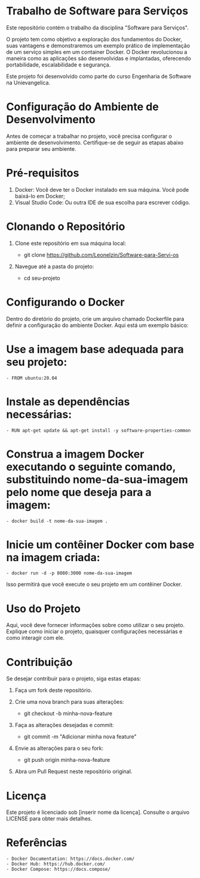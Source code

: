 # Trabalho de Software para Serviços

Este repositório contém o trabalho da disciplina "Software para Serviços". 

O projeto tem como objetivo a exploração dos fundamentos do Docker, suas vantagens e demonstraremos um exemplo prático de implementação de um serviço simples em um container Docker. O Docker revolucionou a maneira como as aplicações são desenvolvidas e implantadas, oferecendo portabilidade, escalabilidade e segurança.

Este projeto foi desenvolvido como parte do curso Engenharia de Software na Unievangelica.

# Configuração do Ambiente de Desenvolvimento

Antes de começar a trabalhar no projeto, você precisa configurar o ambiente de desenvolvimento. Certifique-se de seguir as etapas abaixo para preparar seu ambiente.

# Pré-requisitos

1. Docker: Você deve ter o Docker instalado em sua máquina. Você pode baixá-lo em Docker;
2. Visual Studio Code: Ou outra IDE de sua escolha para escrever código.

# Clonando o Repositório

1. Clone este repositório em sua máquina local:
    - git clone https://github.com/Leonelzin/Software-para-Servi-os

2. Navegue até a pasta do projeto:
    - cd seu-projeto

# Configurando o Docker

Dentro do diretório do projeto, crie um arquivo chamado Dockerfile para definir a configuração do ambiente Docker. Aqui está um exemplo básico:

# Use a imagem base adequada para seu projeto:
    - FROM ubuntu:20.04

# Instale as dependências necessárias:
    - RUN apt-get update && apt-get install -y software-properties-common

# Construa a imagem Docker executando o seguinte comando, substituindo nome-da-sua-imagem pelo nome que deseja para a imagem:
    - docker build -t nome-da-sua-imagem .

# Inicie um contêiner Docker com base na imagem criada:
    - docker run -d -p 8080:3000 nome-da-sua-imagem

Isso permitirá que você execute o seu projeto em um contêiner Docker.

# Uso do Projeto

Aqui, você deve fornecer informações sobre como utilizar o seu projeto. 
Explique como iniciar o projeto, quaisquer configurações necessárias e como interagir com ele.

# Contribuição

Se desejar contribuir para o projeto, siga estas etapas:

1. Faça um fork deste repositório.

2. Crie uma nova branch para suas alterações:
    - git checkout -b minha-nova-feature

3. Faça as alterações desejadas e commit:
    - git commit -m "Adicionar minha nova feature"

4. Envie as alterações para o seu fork:
    - git push origin minha-nova-feature

5. Abra um Pull Request neste repositório original.

# Licença

Este projeto é licenciado sob [inserir nome da licença]. Consulte o arquivo LICENSE para obter mais detalhes.

# Referências 
    - Docker Documentation: https://docs.docker.com/ 
    - Docker Hub: https://hub.docker.com/ 
    - Docker Compose: https://docs.compose/ 
